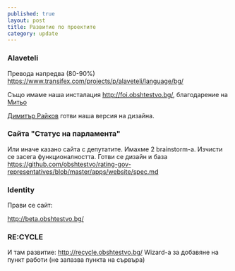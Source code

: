 ```yaml
---
published: true
layout: post
title: Развитие по проектите
category: update
---
```


### Alaveteli
Превода напредва (80-90%) https://www.transifex.com/projects/p/alaveteli/language/bg/

Също имаме наша инсталация http://foi.obshtestvo.bg/, благодарение на [Митьо](https://www.facebook.com/mitio)

[Димитър Райков](https://www.facebook.com/dimitar.raykov) готви наша версия на дизайна.

### Сайта "Статус на парламента"
Или иначе казано сайта с депутатите. Имахме 2 brainstorm-а. Изчисти се засега функционалността. Готви се дизайн и база https://github.com/obshtestvo/rating-gov-representatives/blob/master/apps/website/spec.md

### Identity 
Прави се сайт:

http://beta.obshtestvo.bg/

### RE:CYCLE

И там развитие: http://recycle.obshtestvo.bg/
Wizard-а за добавяне на пункт работи (не запазва пункта на сървъра)
